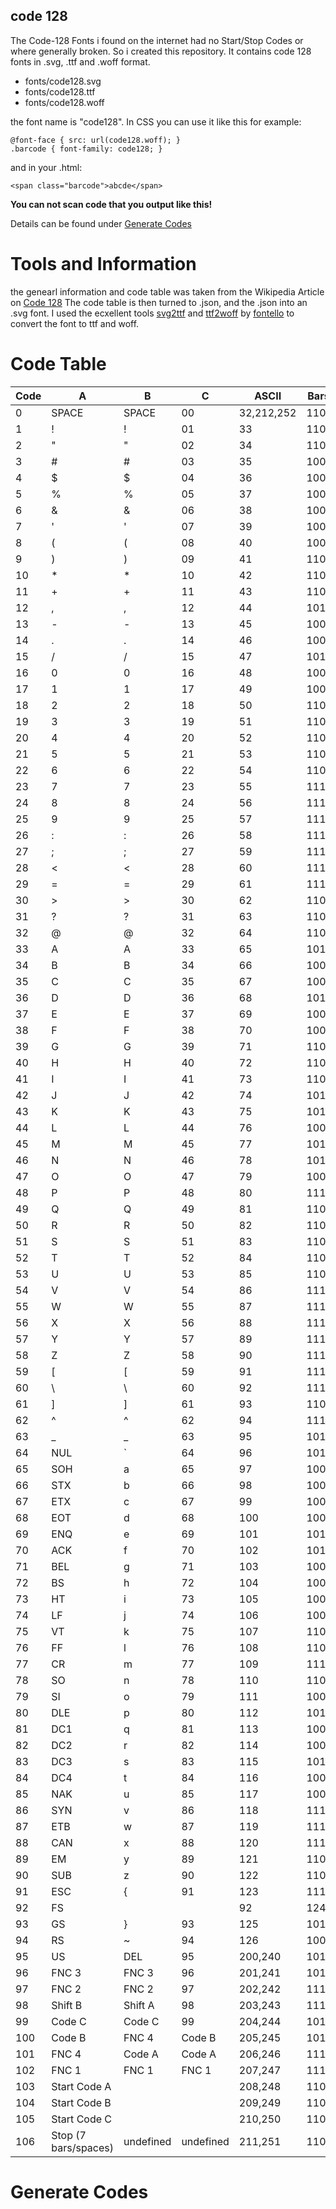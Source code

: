 ## code 128

The Code-128 Fonts i found on the internet had no Start/Stop Codes or where generally broken. So i created this repository. It contains code 128 fonts in .svg, .ttf and .woff format.

* fonts/code128.svg
* fonts/code128.ttf
* fonts/code128.woff

the font name is "code128".
In CSS you can use it like this for example:

    @font-face { src: url(code128.woff); }
    .barcode { font-family: code128; }

and in your .html:

    <span class="barcode">abcde</span>

**You can not scan code that you output like this!**

Details can be found under [Generate Codes](#generate-codes)

# Tools and Information

the genearl information and code table was taken from the Wikipedia Article on [Code 128](https://en.wikipedia.org/wiki/Code_128)
The code table is then turned to .json, and the .json into an .svg font.
I used the ecxellent tools [svg2ttf](https://github.com/fontello/svg2ttf) and [ttf2woff](https://github.com/fontello/ttf2woff) by [fontello](https://github.com/fontello) to convert the font to ttf and woff.

# Code Table

| Code | A | B | C | ASCII | Bars and Spaces | Weights |
| --- | --- | --- | --- | --- | --- | --- |
| 0 | SPACE | SPACE | 00 | 32,212,252 | 11011001100 | 212222 |
| 1 | ! | ! | 01 | 33 | 11001101100 | 222122 |
| 2 | " | " | 02 | 34 | 11001100110 | 222221 |
| 3 | # | # | 03 | 35 | 10010011000 | 121223 |
| 4 | $ | $ | 04 | 36 | 10010001100 | 121322 |
| 5 | % | % | 05 | 37 | 10001001100 | 131222 |
| 6 | & | & | 06 | 38 | 10011001000 | 122213 |
| 7 | ' | ' | 07 | 39 | 10011000100 | 122312 |
| 8 | ( | ( | 08 | 40 | 10001100100 | 132212 |
| 9 | ) | ) | 09 | 41 | 11001001000 | 221213 |
| 10 | * | * | 10 | 42 | 11001000100 | 221312 |
| 11 | + | + | 11 | 43 | 11000100100 | 231212 |
| 12 | , | , | 12 | 44 | 10110011100 | 112232 |
| 13 | - | - | 13 | 45 | 10011011100 | 122132 |
| 14 | . | . | 14 | 46 | 10011001110 | 122231 |
| 15 | / | / | 15 | 47 | 10111001100 | 113222 |
| 16 | 0 | 0 | 16 | 48 | 10011101100 | 123122 |
| 17 | 1 | 1 | 17 | 49 | 10011100110 | 123221 |
| 18 | 2 | 2 | 18 | 50 | 11001110010 | 223211 |
| 19 | 3 | 3 | 19 | 51 | 11001011100 | 221132 |
| 20 | 4 | 4 | 20 | 52 | 11001001110 | 221231 |
| 21 | 5 | 5 | 21 | 53 | 11011100100 | 213212 |
| 22 | 6 | 6 | 22 | 54 | 11001110100 | 223112 |
| 23 | 7 | 7 | 23 | 55 | 11101101110 | 312131 |
| 24 | 8 | 8 | 24 | 56 | 11101001100 | 311222 |
| 25 | 9 | 9 | 25 | 57 | 11100101100 | 321122 |
| 26 | : | : | 26 | 58 | 11100100110 | 321221 |
| 27 | ; | ; | 27 | 59 | 11101100100 | 312212 |
| 28 | < | < | 28 | 60 | 11100110100 | 322112 |
| 29 | = | = | 29 | 61 | 11100110010 | 322211 |
| 30 | > | > | 30 | 62 | 11011011000 | 212123 |
| 31 | ? | ? | 31 | 63 | 11011000110 | 212321 |
| 32 | @ | @ | 32 | 64 | 11000110110 | 232121 |
| 33 | A | A | 33 | 65 | 10100011000 | 111323 |
| 34 | B | B | 34 | 66 | 10001011000 | 131123 |
| 35 | C | C | 35 | 67 | 10001000110 | 131321 |
| 36 | D | D | 36 | 68 | 10110001000 | 112313 |
| 37 | E | E | 37 | 69 | 10001101000 | 132113 |
| 38 | F | F | 38 | 70 | 10001100010 | 132311 |
| 39 | G | G | 39 | 71 | 11010001000 | 211313 |
| 40 | H | H | 40 | 72 | 11000101000 | 231113 |
| 41 | I | I | 41 | 73 | 11000100010 | 231311 |
| 42 | J | J | 42 | 74 | 10110111000 | 112133 |
| 43 | K | K | 43 | 75 | 10110001110 | 112331 |
| 44 | L | L | 44 | 76 | 10001101110 | 132131 |
| 45 | M | M | 45 | 77 | 10111011000 | 113123 |
| 46 | N | N | 46 | 78 | 10111000110 | 113321 |
| 47 | O | O | 47 | 79 | 10001110110 | 133121 |
| 48 | P | P | 48 | 80 | 11101110110 | 313121 |
| 49 | Q | Q | 49 | 81 | 11010001110 | 211331 |
| 50 | R | R | 50 | 82 | 11000101110 | 231131 |
| 51 | S | S | 51 | 83 | 11011101000 | 213113 |
| 52 | T | T | 52 | 84 | 11011100010 | 213311 |
| 53 | U | U | 53 | 85 | 11011101110 | 213131 |
| 54 | V | V | 54 | 86 | 11101011000 | 311123 |
| 55 | W | W | 55 | 87 | 11101000110 | 311321 |
| 56 | X | X | 56 | 88 | 11100010110 | 331121 |
| 57 | Y | Y | 57 | 89 | 11101101000 | 312113 |
| 58 | Z | Z | 58 | 90 | 11101100010 | 312311 |
| 59 | [ | [ | 59 | 91 | 11100011010 | 332111 |
| 60 | \ | \ | 60 | 92 | 11101111010 | 314111 |
| 61 | ] | ] | 61 | 93 | 11001000010 | 221411 |
| 62 | ^ | ^ | 62 | 94 | 11110001010 | 431111 |
| 63 | _ | _ | 63 | 95 | 10100110000 | 111224 |
| 64 | NUL | ` | 64 | 96 | 10100001100 | 111422 |
| 65 | SOH | a | 65 | 97 | 10010110000 | 121124 |
| 66 | STX | b | 66 | 98 | 10010000110 | 121421 |
| 67 | ETX | c | 67 | 99 | 10000101100 | 141122 |
| 68 | EOT | d | 68 | 100 | 10000100110 | 141221 |
| 69 | ENQ | e | 69 | 101 | 10110010000 | 112214 |
| 70 | ACK | f | 70 | 102 | 10110000100 | 112412 |
| 71 | BEL | g | 71 | 103 | 10011010000 | 122114 |
| 72 | BS | h | 72 | 104 | 10011000010 | 122411 |
| 73 | HT | i | 73 | 105 | 10000110100 | 142112 |
| 74 | LF | j | 74 | 106 | 10000110010 | 142211 |
| 75 | VT | k | 75 | 107 | 11000010010 | 241211 |
| 76 | FF | l | 76 | 108 | 11001010000 | 221114 |
| 77 | CR | m | 77 | 109 | 11110111010 | 413111 |
| 78 | SO | n | 78 | 110 | 11000010100 | 241112 |
| 79 | SI | o | 79 | 111 | 10001111010 | 134111 |
| 80 | DLE | p | 80 | 112 | 10100111100 | 111242 |
| 81 | DC1 | q | 81 | 113 | 10010111100 | 121142 |
| 82 | DC2 | r | 82 | 114 | 10010011110 | 121241 |
| 83 | DC3 | s | 83 | 115 | 10111100100 | 114212 |
| 84 | DC4 | t | 84 | 116 | 10011110100 | 124112 |
| 85 | NAK | u | 85 | 117 | 10011110010 | 124211 |
| 86 | SYN | v | 86 | 118 | 11110100100 | 411212 |
| 87 | ETB | w | 87 | 119 | 11110010100 | 421112 |
| 88 | CAN | x | 88 | 120 | 11110010010 | 421211 |
| 89 | EM | y | 89 | 121 | 11011011110 | 212141 |
| 90 | SUB | z | 90 | 122 | 11011110110 | 214121 |
| 91 | ESC | { | 91 | 123 | 11110110110 | 412121 |
| 92 | FS | | | 92 | 124 | 10101111000 | 111143 |
| 93 | GS | } | 93 | 125 | 10100011110 | 111341 |
| 94 | RS | ~ | 94 | 126 | 10001011110 | 131141 |
| 95 | US | DEL | 95 | 200,240 | 10111101000 | 114113 |
| 96 | FNC 3 | FNC 3 | 96 | 201,241 | 10111100010 | 114311 |
| 97 | FNC 2 | FNC 2 | 97 | 202,242 | 11110101000 | 411113 |
| 98 | Shift B | Shift A | 98 | 203,243 | 11110100010 | 411311 |
| 99 | Code C | Code C | 99 | 204,244 | 10111011110 | 113141 |
| 100 | Code B | FNC 4 | Code B | 205,245 | 10111101110 | 114131 |
| 101 | FNC 4 | Code A | Code A | 206,246 | 11101011110 | 311141 |
| 102 | FNC 1 | FNC 1 | FNC 1 | 207,247 | 11110101110 | 411131 |
| 103 | Start Code A |  |  | 208,248 | 11010000100 | 211412 |
| 104 | Start Code B |  |  | 209,249 | 11010010000 | 211214 |
| 105 | Start Code C |  |  | 210,250 | 11010011100 | 211232 |
| 106 | Stop (7 bars/spaces) | undefined | undefined | 211,251 | 1100011101011 | 2331112 |

# Generate Codes
